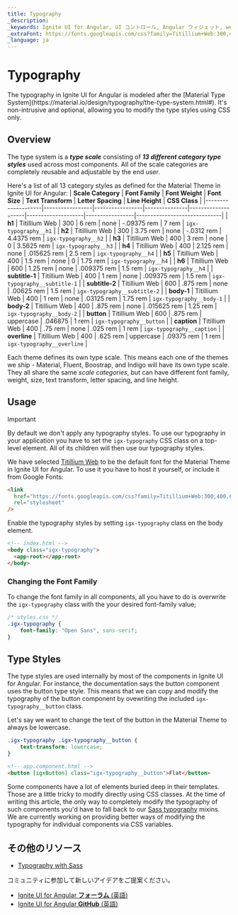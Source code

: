 ```yaml
---
title: Typography
_description:
_keywords: Ignite UI for Angular, UI コントロール, Angular ウィジェット, web ウィジェット, UI ウィジェット, Angular, ネイティブ Angular コンポーネント スイート, ネイティブ Angular コントロール, ネイティブ Angular コンポーネント ライブラリ
_extraFont: https://fonts.googleapis.com/css?family=Titillium+Web:300,400,600,700
_language: ja
---
```


# Typography

<p class="highlight">The typography in Ignite UI for Angular is modeled after the [Material Type System](https://material.io/design/typography/the-type-system.html#). It's non-intrusive and optional, allowing you to modify the type styles using CSS only.</p>
<div class="divider"></div>

## Overview
The type system is a **_type scale_** consisting of **_13 different category type styles_** used across most components. All of the scale categories are completely reusable and adjustable by the end user.

Here's a list of all 13 category styles as defined for the Material Theme in Ignite UI for Angular:
| **Scale Category** | **Font Family** | **Font Weight** | **Font Size** | **Text Transform** | **Letter Spacing** | **Line Height** | **CSS Class**                |
|--------------------|-----------------|-----------------|---------------|--------------------|--------------------|-----------------|------------------------------|
| **h1**             | Titillium Web   | 300             | 6 rem         | none               | -.09375 rem        | 7 rem           | `igx-typography__h1`         |
| **h2**             | Titillium Web   | 300             | 3.75 rem      | none               | -.0312 rem         | 4.4375 rem      | `igx-typography__h2`         |
| **h3**             | Titillium Web   | 400             | 3 rem         | none               | 0                  | 3.5625 rem      | `igx-typography__h3`         |
| **h4**             | Titillium Web   | 400             | 2.125 rem     | none               | .015625 rem        | 2.5 rem         | `igx-typography__h4`         |
| **h5**             | Titillium Web   | 400             | 1.5 rem       | none               | 0                  | 1.75 rem        | `igx-typography__h4`         |
| **h6**             | Titillium Web   | 600             | 1.25 rem      | none               | .009375 rem        | 1.5 rem         | `igx-typography__h4`         |
| **subtitle-1**     | Titillium Web   | 400             | 1 rem         | none               | .009375 rem        | 1.5 rem         | `igx-typography__subtitle-1` |
| **subtitle-2**     | Titillium Web   | 600             | .875 rem      | none               | .00625 rem         | 1.5 rem         | `igx-typography__subtitle-2` |
| **body-1**         | Titillium Web   | 400             | 1 rem         | none               | .03125 rem         | 1.75 rem        | `igx-typography__body-1`     |
| **body-2**         | Titillium Web   | 400             | .875 rem      | none               | .015625 rem        | 1.25 rem        | `igx-typography__body-2`     |
| **button**         | Titillium Web   | 600             | .875 rem      | uppercase          | .046875            | 1 rem           | `igx-typography__button`     |
| **caption**        | Titillium Web   | 400             | .75 rem       | none               | .025 rem           | 1 rem           | `igx-typography__caption`    |
| **overline**       | Titillium Web   | 400             | .625 rem      | uppercase          | .09375 rem         | 1 rem           | `igx-typography__overline`   |

<div class="divider"></div>

Each theme defines its own type scale. This means each one of the themes we ship - Material, Fluent, Boostrap, and Indigo will have its own type scale. They all share the same _scale categories_, but can have different font family, weight, size, text transform, letter spacing, and line height.

## Usage
> [!IMPORTANT]
> By default we don't apply any typography styles. To use our typography in your application you have to set the `igx-typography` CSS class on a top-level element. All of its children will then use our typography styles.

We have selected [Titillium Web](https://fonts.google.com/selection?selection.family=Titillium+Web:300,400,600,700) to be the default font for the Material Theme in Ignite UI for Angular. To use it you have to host it yourself, or include it from Google Fonts:

```html
<link
  href="https://fonts.googleapis.com/css?family=Titillium+Web:300,400,600,700"
  rel="stylesheet"
/>
```

Enable the typography styles by setting `igx-typography` class on the body element.

```html
<!-- index.html -->
<body class="igx-typography">
  <app-root></app-root>
</body>
```

### Changing the Font Family

To change the font family in all components, all you have to do is overwrite the `igx-typography` class with the your desired font-family value;

```css
/* styles.css */
.igx-typography {
    font-family: "Open Sans", sans-serif;
}
```

## Type Styles

The type styles are used internally by most of the components in Ignite UI for Angular. For instance, the documentation says the button component uses the button type style. This means that we can copy and modify the typography of the button component by ovewriting the included `igx-typography__button` class.

Let's say we want to change the text of the button in the Material Theme to always be lowercase.

```css
.igx-typography .igx-typography__button {
    text-transform: lowercase;
}
```

```html
<!-- app.component.html -->
<button [igxButton] class="igx-typography__button">Flat</button>
```

Some components have a lot of elements buried deep in their templates. Those are a little tricky to modify directly using CSS classes. At the time of writing this article, the only way to completely modify the typography of such components you'd have to fall back to our [Sass typography](./sass/typography.md) mixins. We are currently working on providing better ways of modifying the typography for individual components via CSS variables.

<div class="divider"></div>

## その他のリソース

- [Typography with Sass](./sass/typography.md)

<div class="divider--half"></div>
コミュニティに参加して新しいアイデアをご提案ください。

- [Ignite UI for Angular **フォーラム** (英語)](https://www.infragistics.com/community/forums/f/ignite-ui-for-angular)
- [Ignite UI for Angular **GitHub** (英語)](https://github.com/IgniteUI/igniteui-angular)

